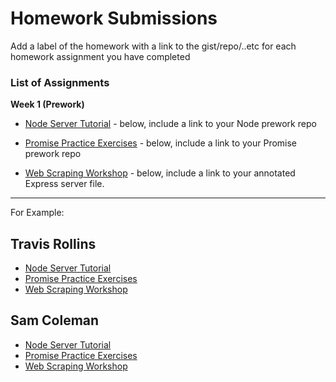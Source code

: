 # Homework Submissions

Add a label of the homework with a link to the gist/repo/..etc for each homework assignment you have completed

### List of Assignments

**Week 1 (Prework)**

* [Node Server Tutorial](http://frontend.turing.io/lessons/module-4/node-prework.html) - below, include a link to your Node prework repo

* [Promise Practice Exercises](https://gist.github.com/robbiejaeger/dc8f55c1f9462741090862f736b82cab) - below, include a link to your Promise prework repo

* [Web Scraping Workshop](https://frontend.turing.io/lessons/module-4/web-scraping-workshop.html) - below, include a link to your annotated Express server file.

---

For Example:

## Travis Rollins

* [Node Server Tutorial]()
* [Promise Practice Exercises]()
* [Web Scraping Workshop]()

## Sam Coleman

* [Node Server Tutorial](https://gist.github.com/SamuelColeman/c15f9c7fe1f198054f58fb8b382101fb)
* [Promise Practice Exercises](https://repl.it/@SamuelColeman23/PromisePledges)
* [Web Scraping Workshop](https://github.com/SamuelColeman/webscraping-workshop)
